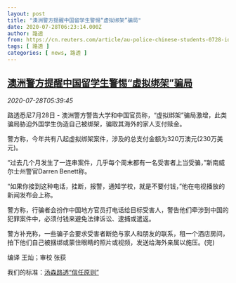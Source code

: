 ```yaml
---
layout: post
title: "澳洲警方提醒中国留学生警惕“虚拟绑架”骗局"
date: 2020-07-28T06:23:14.000Z
author: 路透
from: https://cn.reuters.com/article/au-police-chinese-students-0728-idCNKCS24T0JS
tags: [ 路透 ]
categories: [ news, 路透 ]
---
```

<!--1595917394000-->
[澳洲警方提醒中国留学生警惕“虚拟绑架”骗局](https://cn.reuters.com/article/au-police-chinese-students-0728-idCNKCS24T0JS)
------

<div>
<div><i>2020-07-28T05:39:45</i></div><div class="StandardArticleBody_body"><p>路透悉尼7月28日 - 澳洲警方警告大学和中国官员称，“虚拟绑架”骗局激增，此类骗局胁迫外国学生伪造自己被绑架，骗取其海外的家人支付赎金。 </p><p>警方称，今年共有八起虚拟绑架案件，涉及的总支付金额为320万澳元(230万美元)。 </p><p>“过去几个月发生了一连串案件，几乎每个周末都有一名受害者上当受骗，”新南威尔士州警官Darren Benett称。 </p><p>“如果你接到这种电话，挂断，报警，通知学校，就是不要付钱，”他在电视播放的新闻发布会上称。 </p><p>警方称，行骗者会扮作中国地方官员打电话给目标受害人，警告他们牵涉到中国的犯罪案件中，必须付钱来避免法律诉讼、逮捕或遣返。 </p><p>警方补充称，一些骗子会要求受害者断绝与家人和朋友的联系，租一个酒店房间，拍下他们自己被捆绑或蒙住眼睛的照片或视频，发送给海外亲属以施压。(完) </p><div class="Attribution_container"><div class="Attribution_attribution"><p class="Attribution_content">编译 王灿；审校 张荻 </p></div></div><div class="StandardArticleBody_trustBadgeContainer"><span class="StandardArticleBody_trustBadgeTitle">我们的标准：</span><span class="trustBadgeUrl"><a href="https://www.thomsonreuters.cn/content/dam/openweb/documents/pdf/china/brochures/about-us-1.pdf">汤森路透“信任原则”</a></span></div></div>
</div>
